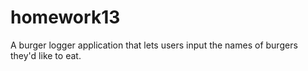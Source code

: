 # homework13

A burger logger application that lets users input the names of burgers they'd like to eat.

